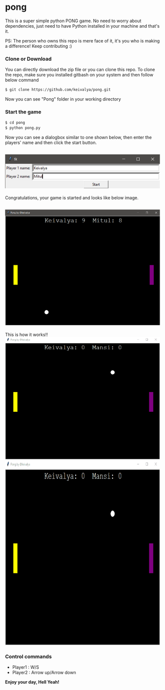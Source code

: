 # pong

This is a super simple python PONG game. No need to worry about dependencies, just need to have Python installed in your machine and that's it.

PS: The person who owns this repo is mere face of it, it's you who is making a difference! Keep contributing :)


### Clone or Download

You can directly download the zip file or you can clone this repo.
To clone the repo, make sure you installed gitbash on your system and then follow below command

```sh
$ git clone https://github.com/keivalya/pong.git
```

Now you can see "Pong" folder in your working directory


### Start the game

```sh
$ cd pong
$ python pong.py
```


Now you can see a dialogbox similar to one shown below, then enter the players' name and then click the start button.

![](screenshots/name.PNG)
---
Congratulations, your game is started and looks like below image.

![](screenshots/pong.png)
---
This is how it works!!
![](screenshots\pong.gif)
<img src="screenshots\pong.gif?raw=true" width="800px" height="600px">
### Control commands

 - Player1 : W/S 
 - Player2 : Arrow up/Arrow down
 
 
 
 
 **Enjoy your day, Hell Yeah!**
